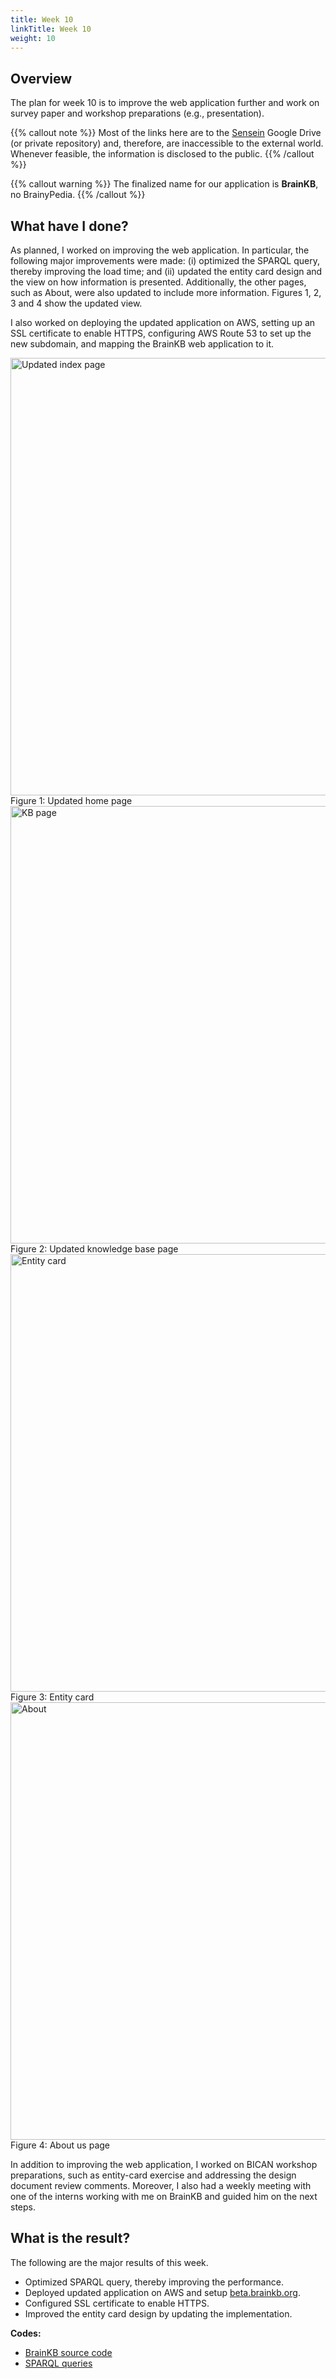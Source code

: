 ```yaml
---
title: Week 10
linkTitle: Week 10
weight: 10
---
```

## Overview

The plan for week 10 is to improve the web application further and work on survey paper and workshop preparations (e.g., presentation).   

{{% callout note %}}
Most of the links here are to the [Sensein](https://sensein.group/) Google Drive (or private repository) and, therefore, are inaccessible to the external world. Whenever feasible, the information is disclosed to the public.
{{% /callout %}}
<br/>

{{% callout warning %}}
The finalized name for our application is **BrainKB**, no BrainyPedia.
{{% /callout %}}

## What have I done?
As planned, I worked on improving the web application. In particular, the following major improvements were made: (i) optimized the SPARQL query, thereby improving the load time; and (ii) updated the entity card design and the view on how information is presented. Additionally, the other pages, such as About, were also updated to include more information. Figures 1, 2, 3 and 4 show the updated view. 

I also worked on deploying the updated application on AWS, setting up an SSL certificate to enable HTTPS, configuring AWS Route 53 to set up the new subdomain, and mapping the BrainKB web application to it.

<img src="landing.png" alt="Updated index page" style="width:700px;"/>
Figure 1: Updated home page 
 
<img src="kb-page.png" alt="KB page" style="width:700px;"/>
Figure 2: Updated knowledge base page

<img src="entity-card.png" alt="Entity card" style="width:700px;"/>
Figure 3: Entity card

<img src="about.png" alt="About" style="width:700px;"/>
Figure 4: About us page

In addition to improving the web application, I worked on BICAN workshop preparations, such as entity-card exercise and addressing the design document review comments. Moreover, I also had a weekly meeting with one of the interns working with me on BrainKB and guided him on the next steps.

## What is the result?
The following are the major results of this week.
- Optimized SPARQL query, thereby improving the performance.
- Deployed updated application on AWS and setup [beta.brainkb.org](https://beta.brainkb.org).
- Configured SSL certificate to enable HTTPS.
- Improved the entity card design by updating the implementation. 


**Codes:**
- [BrainKB source code](https://github.com/sensein/BrainKB/tree/ingestion-fapi-skeleton)
- [SPARQL queries](https://github.com/sensein/brainypedia/tree/ingestion-fapi-skeleton/sparql_queries) 
 	 


<!-- ### References -->

 
